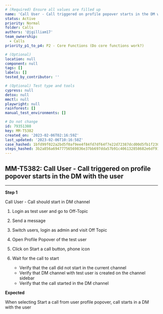 ```yaml
---
# (Required) Ensure all values are filled up
name: 'Call User - Call triggered on profile popover starts in the DM with the user'
status: Active
priority: Normal
folder: Calls
authors: '@jgilliam17'
team_ownership:
  - Calls
priority_p1_to_p4: P2 - Core Functions (Do core functions work?)

# (Optional)
location: null
component: null
tags: []
labels: []
tested_by_contributor: ''

# (Optional) Test type and tools
cypress: null
detox: null
mmctl: null
playwright: null
rainforest: []
manual_test_environments: []

# Do not change
id: 79351388
key: MM-T5382
created_on: '2023-02-06T02:16:59Z'
last_updated: '2023-02-06T10:16:58Z'
case_hashed: 1bfd99f022a2bd5f0af9ee4f84fd7df64f7e22d72387dcd00d5fb1f230ba0d8a8f777c446d153a2a50a5d699450e7488
steps_hashed: 3b2a856a69477756569836e37bb697dda57b91c406132858682e6df9139add1a66f15afd9b759fcfc0466b39668c1c1a
---
```


<!-- (Auto-generated) Based on frontmatter's "key" and "name" -->

## MM-T5382: Call User - Call triggered on profile popover starts in the DM with the user

---

**Step 1**

Call User - Call should start in DM channel

1. Login as test user and go to Off-Topic

2. Send a message

3. Switch users, login as admin and visit Off Topic

4. Open Profile Popover of the test user

5. Click on Start a call button, phone icon

6. Wait for the call to start

   - Verify that the call did not start in the current channel
   - Verify that DM channel with test user is created on the channel sidebar
   - Verify that the call started in the DM channel

**Expected**

When selecting Start a call from user profile popover, call starts in a DM with the user
